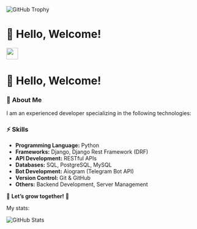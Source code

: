 
![GitHub Trophy](https://github-profile-trophy.vercel.app/?username=Nigmatullayev001&theme=onedark)

# 👋 Hello, Welcome!
<img src="https://media.giphy.com/media/hvRJCLFzcasrR4ia7z/giphy.gif" width="30px">



# 👋 Hello, Welcome!  

### 🚀 **About Me**  
I am an experienced developer specializing in the following technologies:  

### ⚡ **Skills**  
- **Programming Language:** Python  
- **Frameworks:** Django, Django Rest Framework (DRF)  
- **API Development:** RESTful APIs  
- **Databases:** SQL, PostgreSQL, MySQL  
- **Bot Development:** Aiogram (Telegram Bot API)  
- **Version Control:** Git & GitHub  
- **Others:** Backend Development, Server Management  

📌 **Let’s grow together!** 🚀  


My stats:


![GitHub Stats](https://github-readme-stats.vercel.app/api?username=Nigmatullayev001&show_icons=true&theme=radical)
